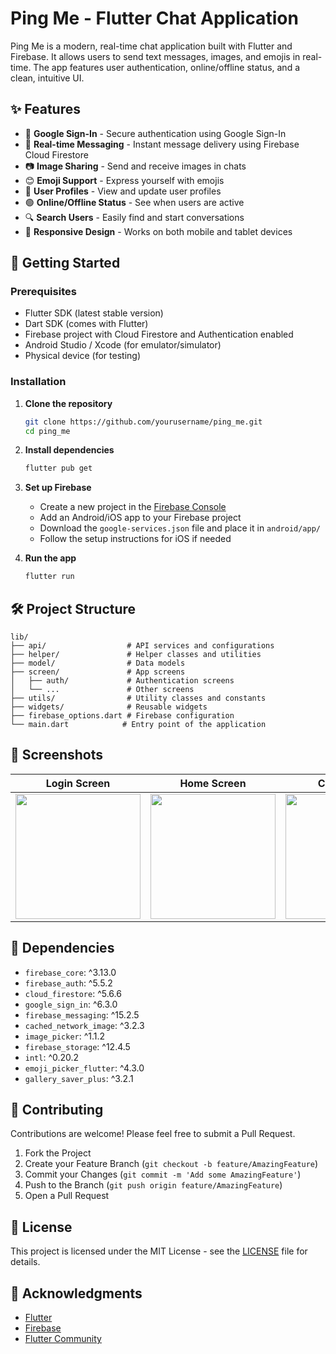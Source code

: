 # Ping Me - Flutter Chat Application

Ping Me is a modern, real-time chat application built with Flutter and Firebase. It allows users to send text messages, images, and emojis in real-time. The app features user authentication, online/offline status, and a clean, intuitive UI.

## ✨ Features

- 🔐 **Google Sign-In** - Secure authentication using Google Sign-In
- 💬 **Real-time Messaging** - Instant message delivery using Firebase Cloud Firestore
- 📷 **Image Sharing** - Send and receive images in chats
- 😊 **Emoji Support** - Express yourself with emojis
- 👥 **User Profiles** - View and update user profiles
- 🟢 **Online/Offline Status** - See when users are active
- 🔍 **Search Users** - Easily find and start conversations
- 📱 **Responsive Design** - Works on both mobile and tablet devices

## 🚀 Getting Started

### Prerequisites

- Flutter SDK (latest stable version)
- Dart SDK (comes with Flutter)
- Firebase project with Cloud Firestore and Authentication enabled
- Android Studio / Xcode (for emulator/simulator)
- Physical device (for testing)

### Installation

1. **Clone the repository**
   ```bash
   git clone https://github.com/yourusername/ping_me.git
   cd ping_me
   ```

2. **Install dependencies**
   ```bash
   flutter pub get
   ```

3. **Set up Firebase**
   - Create a new project in the [Firebase Console](https://console.firebase.google.com/)
   - Add an Android/iOS app to your Firebase project
   - Download the `google-services.json` file and place it in `android/app/`
   - Follow the setup instructions for iOS if needed

4. **Run the app**
   ```bash
   flutter run
   ```

## 🛠️ Project Structure

```
lib/
├── api/                  # API services and configurations
├── helper/               # Helper classes and utilities
├── model/                # Data models
├── screen/               # App screens
│   ├── auth/             # Authentication screens
│   └── ...               # Other screens
├── utils/                # Utility classes and constants
├── widgets/              # Reusable widgets
├── firebase_options.dart # Firebase configuration
└── main.dart            # Entry point of the application
```

## 📱 Screenshots

| Login Screen | Home Screen | Chat Screen |
|-------------|-------------|-------------|
| <img src="screenshots/login_screen.png" width="200"> | <img src="screenshots/home_screen.png" width="200"> | <img src="screenshots/chat_screen.png" width="200"> |

## 🔧 Dependencies

- `firebase_core`: ^3.13.0
- `firebase_auth`: ^5.5.2
- `cloud_firestore`: ^5.6.6
- `google_sign_in`: ^6.3.0
- `firebase_messaging`: ^15.2.5
- `cached_network_image`: ^3.2.3
- `image_picker`: ^1.1.2
- `firebase_storage`: ^12.4.5
- `intl`: ^0.20.2
- `emoji_picker_flutter`: ^4.3.0
- `gallery_saver_plus`: ^3.2.1

## 🤝 Contributing

Contributions are welcome! Please feel free to submit a Pull Request.

1. Fork the Project
2. Create your Feature Branch (`git checkout -b feature/AmazingFeature`)
3. Commit your Changes (`git commit -m 'Add some AmazingFeature'`)
4. Push to the Branch (`git push origin feature/AmazingFeature`)
5. Open a Pull Request

## 📄 License

This project is licensed under the MIT License - see the [LICENSE](LICENSE) file for details.

## 🙏 Acknowledgments

- [Flutter](https://flutter.dev/)
- [Firebase](https://firebase.google.com/)
- [Flutter Community](https://flutter.dev/community)
